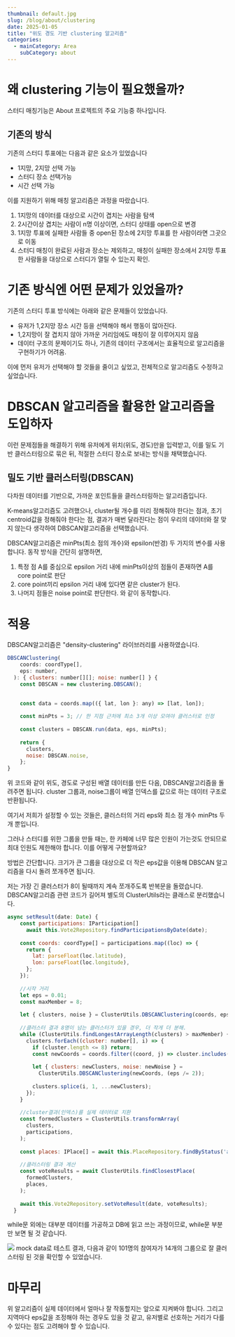 ```yaml
---
thumbnail: default.jpg
slug: /blog/about/clustering
date: 2025-01-05
title: "위도 경도 기반 clustering 알고리즘"
categories:
  - mainCategory: Area
    subCategory: about
---
```


# 왜 clustering 기능이 필요했을까?

스터디 매칭기능은 About 프로젝트의 주요 기능중 하나입니다.

## 기존의 방식

기존의 스터디 투표에는 다음과 같은 요소가 있었습니다
- 1지망, 2지망 선택 가능
- 스터디 장소 선택가능
- 시간 선택 가능
  
이를 지원하기 위해 매칭 알고리즘은 과정을 따랐습니다.
1. 1지망의 데이터를 대상으로 시간이 겹치는 사람을 탐색
2. 2시간이상 겹치는 사람이 n명 이상이면, 스터디 상태를 open으로 변경
3. 1지망 투표에 실패한 사람들 중 open된 장소에 2지망 투표를 한 사람이라면 그곳으로 이동
4. 스터디 매칭이 완료된 사람과 장소는 제외하고, 매칭이 실패한 장소에서 2지망 투표한 사람들을 대상으로 스터디가 열릴 수 있는지 확인.

# 기존 방식엔 어떤 문제가 있었을까?

기존의 스터디 투표 방식에는 아래와 같은 문제들이 있었습니다.

- 유저가 1,2지망 장소 시간 등을 선택해야 해서 행동이 많아진다.
- 1,2지망이 잘 겹치지 않아 가까운 거리임에도 매칭이 잘 이루어지지 않음
- 데이터 구조의 문제이기도 하나, 기존의 데이터 구조에서는 효율적으로 알고리즘을 구현하기가 어려움.


이에 먼저 유저가 선택해야 할 것들을 줄이고 싶었고, 전체적으로 알고리즘도 수정하고 싶었습니다.

# DBSCAN 알고리즘을 활용한 알고리즘을 도입하자

이런 문제점들을 해결하기 위해 유저에게 위치(위도, 경도)만을 입력받고, 이를 밀도 기반 클러스터링으로 묶은 뒤, 적절한 스터디 장소로 보내는 방식을 채택했습니다.
## 밀도 기반 클러스터링(DBSCAN)
다차원 데이터를 기반으로, 가까운 포인트들을 클러스터링하는 알고리즘입니다.

K-means알고리즘도 고려했으나, cluster될 개수를 미리 정해줘야 한다는 점과, 초기 centroid값을 정해줘야 한다는 점, 결과가 매번 달라진다는 점이 우리의 데이터와 잘 맞지 않는다 생각하여 DBSCAN알고리즘을 선택했습니다.

DBSCAN알고리즘은 minPts(최소 점의 개수)와 epsilon(반경) 두 가지의 변수를 사용합니다.
동작 방식을 간단히 설명하면,
1. 특정 점 A를 중심으로 epsilon 거리 내에 minPts이상의 점들이 존재하면 A를 core point로 판단
2. core point끼리 epsilon 거리 내에 있다면 같은 cluster가 된다. 
3. 나머지 점들은 noise point로 판단한다.
와 같이 동작합니다.

# 적용

DBSCAN알고리즘은 "density-clustering" 라이브러리를 사용하였습니다.
```javascript
DBSCANClustering(
    coords: coordType[],
    eps: number,
  ): { clusters: number[][]; noise: number[] } {
    const DBSCAN = new clustering.DBSCAN();

  
    const data = coords.map(({ lat, lon }: any) => [lat, lon]);
  
    const minPts = 3; // 한 지점 근처에 최소 3개 이상 모여야 클러스터로 인정
  
    const clusters = DBSCAN.run(data, eps, minPts);
  
    return {
      clusters,
      noise: DBSCAN.noise,
    };
}
```
위 코드와 같이 위도, 경도로 구성된 배열 데이터를 만든 다음, DBSCAN알고리즘을 돌려주면 됩니다. cluster 그룹과, noise그룹이 배열 인덱스를 값으로 하는 데이터 구조로 반환됩니다.

여기서 저희가 설정할 수 있는 것들은, 클러스터의 거리 eps와 최소 점 개수 minPts 두 개 뿐입니다. 

그러나 스터디를 위한 그룹을 만들 때는, 한 카페에 너무 많은 인원이 가는것도 안되므로 최대 인원도 제한해야 합니다. 이를 어떻게 구현할까요?

방법은 간단합니다. 크기가 큰 그룹을 대상으로 더 작은 eps값을 이용해 DBSCAN 알고리즘을 다시 돌려 쪼개주면 됩니다.

저는 가장 긴 클러스터가 8이 될때까지 계속 쪼개주도록 반복문을 돌렸습니다.
DBSCAN알고리즘 관련 코드가 길어져 별도의 ClusterUtils라는 클래스로 분리했습니다.

``` javascript
async setResult(date: Date) {
    const participations: IParticipation[] 
      await this.Vote2Repository.findParticipationsByDate(date);
  
    const coords: coordType[] = participations.map((loc) => {
      return {
        lat: parseFloat(loc.latitude),
        lon: parseFloat(loc.longitude),
      };
    });
  
    //시작 거리
    let eps = 0.01;
    const maxMember = 8;
  
    let { clusters, noise } = ClusterUtils.DBSCANClustering(coords, eps);
  
    //클러스터 결과 8명이 넘는 클러스터가 있을 경우, 더 작게 더 분해.
    while (ClusterUtils.findLongestArrayLength(clusters) > maxMember) {
      clusters.forEach((cluster: number[], i) => {
        if (cluster.length <= 8) return;
        const newCoords = coords.filter((coord, j) => cluster.includes(j));
  
        let { clusters: newClusters, noise: newNoise } =
          ClusterUtils.DBSCANClustering(newCoords, (eps /= 2));
  
        clusters.splice(i, 1, ...newClusters);
      });
    }
  
    //cluster결과(인덱스)를 실제 데이터로 치환
    const formedClusters = ClusterUtils.transformArray(
      clusters,
      participations,
    );
  
    const places: IPlace[] = await this.PlaceRepository.findByStatus('active');
  
    //클러스터링 결과 계산
    const voteResults = await ClusterUtils.findClosestPlace(
      formedClusters,
      places,
    );
  
    await this.Vote2Repository.setVoteResult(date, voteResults);
  }
```

while문 외에는 대부분 데이터를 가공하고 DB에 읽고 쓰는 과정이므로, while문 부분만 보면 될 것 같습니다. 

![](images/20241230140929.png)
mock data로 테스트 결과, 다음과 같이 101명의 참여자가 14개의 그룹으로 잘 클러스터링 된 것을 확인할 수 있었습니다.
# 마무리

위 알고리즘이 실제 데이터에서 얼마나 잘 작동할지는 앞으로 지켜봐야 합니다. 
그리고 지역마다 eps값을 조정해야 하는 경우도 있을 것 같고, 유저별로 선호하는 거리가 다를 수 있다는 점도 고려해야 할 수 있습니다.